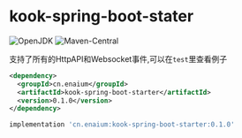 # kook-spring-boot-stater

![OpenJDK](https://img.shields.io/badge/OpenJDK-11-purple?style=for-the-badge&logo=OpenJDK)
![Maven-Central](https://img.shields.io/maven-central/v/cn.enaium/kook-spring-boot-starter?style=for-the-badge)

支持了所有的HttpAPI和Websocket事件,可以在`test`里查看例子

```xml
<dependency>
  <groupId>cn.enaium</groupId>
  <artifactId>kook-spring-boot-starter</artifactId>
  <version>0.1.0</version>
</dependency>
```

```groovy
implementation 'cn.enaium:kook-spring-boot-starter:0.1.0'
```